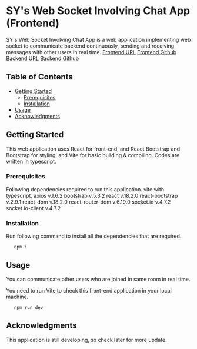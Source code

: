 # SY's Web Socket Involving Chat App (Frontend)

SY's Web Socket Involving Chat App is a web application implementing web socket to communicate backend continuously, sending and receiving messages with other users in real time. 
[Frontend URL](meek-lolly-48851f.netlify.app) 
[Frontend Github](https://github.com/dreamseekerfromn/Personal-Portfolio-1-Front-End)
[Backend URL](https://personal-portfolio-1-back-end.onrender.com)
[Backend Github](https://github.com/dreamseekerfromn/Personal-Portfolio-1-Back-End)

## Table of Contents

- [Getting Started](#getting-started)
  - [Prerequisites](#prerequisites)
  - [Installation](#installation)
- [Usage](#usage)
- [Acknowledgments](#acknowledgments)

## Getting Started

This web application uses React for front-end, and React Bootstrap and Bootstrap for styling, and Vite for basic building & compiling.
Codes are written in typescript.

### Prerequisites

Following dependencies required to run this application.
   vite with typescript,
   axios v.1.6.2
   bootstrap v.5.3.2
   react v.18.2.0
   react-bootstrap v.2.9.1
   react-dom v.18.2.0
   react-router-dom v.6.19.0
   socket.io v.4.7.2
   socket.io-client v.4.7.2

### Installation

Run following command to install all the dependencies that are required.
```
   npm i
```

## Usage

You can communicate other users who are joined in same room in real time.

You need to run Vite to check this front-end application in your local machine.
```
   npm run dev
```

## Acknowledgments

This application is still developing, so check later for more update.